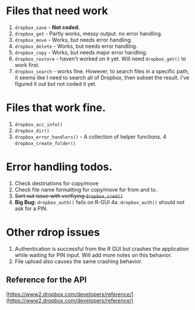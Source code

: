 #  Files that need  work
1. `dropbox_save` - **Not coded.**
2. `dropbox_get` - Partly works, messy output. no error handling.
3. `dropbox_move` - Works, but needs error handling.
4. `dropbox_delete` - Works, but needs error handling.
5. `dropbox_copy` - Works, but needs major error handling.
6. `dropbox_restore` - haven't worked on it yet. Will need `dropbox_get()` to work first.
7. `dropbox_search` - works fine. However, to search files in a specific path, it seems like I need to search all of Dropbox, then subset the result. I've figured it out but not coded it yet.

# Files that work fine.

1. `dropbox_acc_info()`
2. `dropbox_dir()`
3. `dropbox_error_handlers()` - A collection of helper functions.
4   `dropbox_create_folder()`                        

# Error handling todos.
1. Check destinations for copy/move
2. Check file name formatting for copy/move for from and to.
3. <strike> Sort out issue with verifiying `dropbox_cred()`</strike>
4. **Big Bug:** `dropbox_auth()` fails on R-GUI
4a. `dropbox_auth()` should not ask for a PIN.

# Other rdrop issues
1. Authentication is successful from the R GUI but crashes the application while waiting for PIN input. Will add more notes on this behavior.
2. File upload also causes the same crashing behavior.

## Reference for the API
[https://www2.dropbox.com/developers/reference/](https://www2.dropbox.com/developers/reference/)